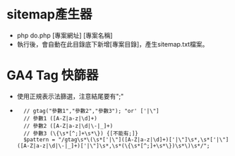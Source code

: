 # sitemap產生器
- php do.php [專案網址] [專案名稱]  
- 執行後，會自動在此目錄底下新增[專案目錄]，產生sitemap.txt檔案。

# GA4 Tag 快篩器
- 使用正規表示法篩選，注意結尾要有";"
-       // gtag("參數1","參數2","參數3"); "or' ['|\"]
        // 參數1 ([A-Z|a-z|\d]+)
        // 參數2 ([A-Z|a-z|\d|\-|_]+)
        // 參數3 (\{\s*[^;]+\s*\}) {[不能有;]}
        $pattern = "/gtag\s*\(\s*['|\"]([A-Z|a-z|\d]+)['|\"]\s*,\s*['|\"]([A-Z|a-z|\d|\-|_]+)['|\"]\s*,\s*(\{\s*[^;]+\s*\})\s*\)\s*/";
 